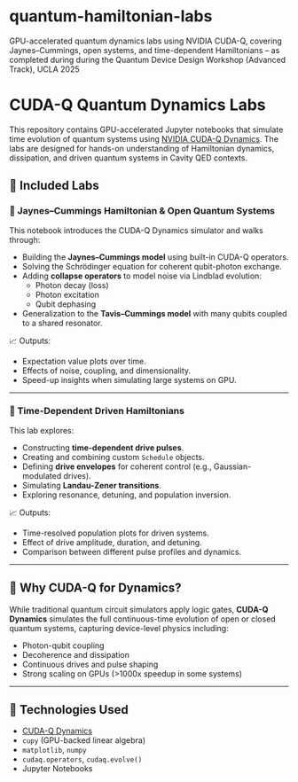 # quantum-hamiltonian-labs
GPU-accelerated quantum dynamics labs using NVIDIA CUDA-Q, covering Jaynes–Cummings, open systems, and time-dependent Hamiltonians – as completed during during the Quantum Device Design Workshop (Advanced Track), UCLA 2025


# CUDA-Q Quantum Dynamics Labs

This repository contains GPU-accelerated Jupyter notebooks that simulate time evolution of quantum systems using [NVIDIA CUDA-Q Dynamics](https://nvidia.github.io/cuda-quantum/latest/using/dynamics.html). The labs are designed for hands-on understanding of Hamiltonian dynamics, dissipation, and driven quantum systems in Cavity QED contexts.

## 🧪 Included Labs

### 📘 Jaynes–Cummings Hamiltonian & Open Quantum Systems

This notebook introduces the CUDA-Q Dynamics simulator and walks through:

- Building the **Jaynes–Cummings model** using built-in CUDA-Q operators.
- Solving the Schrödinger equation for coherent qubit-photon exchange.
- Adding **collapse operators** to model noise via Lindblad evolution:
  - Photon decay (loss)
  - Photon excitation
  - Qubit dephasing
- Generalization to the **Tavis–Cummings model** with many qubits coupled to a shared resonator.

📈 Outputs:
- Expectation value plots over time.
- Effects of noise, coupling, and dimensionality.
- Speed-up insights when simulating large systems on GPU.

---

### 📘 Time-Dependent Driven Hamiltonians

This lab explores:

- Constructing **time-dependent drive pulses**.
- Creating and combining custom `Schedule` objects.
- Defining **drive envelopes** for coherent control (e.g., Gaussian-modulated drives).
- Simulating **Landau-Zener transitions**.
- Exploring resonance, detuning, and population inversion.

📈 Outputs:
- Time-resolved population plots for driven systems.
- Effect of drive amplitude, duration, and detuning.
- Comparison between different pulse profiles and dynamics.

---

## 🔬 Why CUDA-Q for Dynamics?

While traditional quantum circuit simulators apply logic gates, **CUDA-Q Dynamics** simulates the full continuous-time evolution of open or closed quantum systems, capturing device-level physics including:

- Photon-qubit coupling
- Decoherence and dissipation
- Continuous drives and pulse shaping
- Strong scaling on GPUs (>1000x speedup in some systems)

---

## 🚀 Technologies Used

- [CUDA-Q Dynamics](https://nvidia.github.io/cuda-quantum/)
- `cupy` (GPU-backed linear algebra)
- `matplotlib`, `numpy`
- `cudaq.operators`, `cudaq.evolve()`
- Jupyter Notebooks

